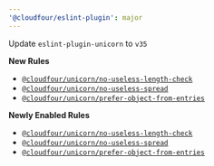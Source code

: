 ```yaml
---
'@cloudfour/eslint-plugin': major
---
```


Update `eslint-plugin-unicorn` to `v35`

**New Rules**

- [`@cloudfour/unicorn/no-useless-length-check`](https://github.com/sindresorhus/eslint-plugin-unicorn/blob/v35.0.0/docs/rules/no-useless-length-check.md)
- [`@cloudfour/unicorn/no-useless-spread`](https://github.com/sindresorhus/eslint-plugin-unicorn/blob/v35.0.0/docs/rules/no-useless-spread.md)
- [`@cloudfour/unicorn/prefer-object-from-entries`](https://github.com/sindresorhus/eslint-plugin-unicorn/blob/v35.0.0/docs/rules/prefer-object-from-entries.md)

**Newly Enabled Rules**

- [`@cloudfour/unicorn/no-useless-length-check`](https://github.com/sindresorhus/eslint-plugin-unicorn/blob/v35.0.0/docs/rules/no-useless-length-check.md)
- [`@cloudfour/unicorn/no-useless-spread`](https://github.com/sindresorhus/eslint-plugin-unicorn/blob/v35.0.0/docs/rules/no-useless-spread.md)
- [`@cloudfour/unicorn/prefer-object-from-entries`](https://github.com/sindresorhus/eslint-plugin-unicorn/blob/v35.0.0/docs/rules/prefer-object-from-entries.md)
